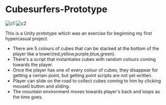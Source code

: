 # Cubesurfers-Prototype
![c1](https://user-images.githubusercontent.com/72474584/133459319-c8e0f0d5-00e7-427b-9f3d-9cab2b02984b.PNG)
![c2](https://user-images.githubusercontent.com/72474584/133461873-9ee110fc-e4e5-4cf9-a243-7f2589de90db.PNG)

This is a Unity prototype which was an exercise for beginning my first hypercasual project.

* There are 5 colours of cubes that can be stacked at the bottom of the player like a tower(red,yellow,purple,blue,green).
* There's a script that instantiates cubes with random colours coming towards the player.
* Once the player has one of every colour of cubes, they disappear for getting a certain point, but getting point scripts are not yet written.
* Player can slide on the road to collect cubes coming to him by clicking mouse0 button and sliding.
* The mountain environment moves towards player's back and loops as the time goes.
